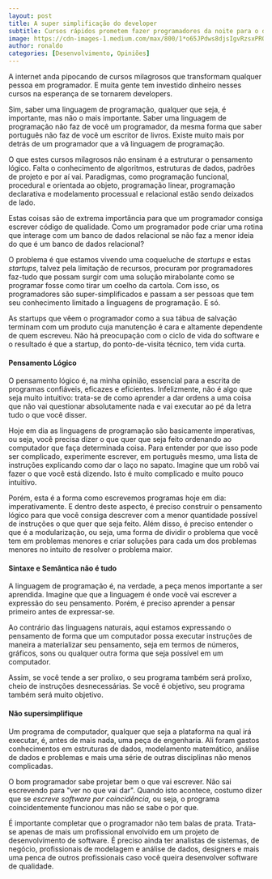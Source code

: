 ```yaml
---
layout: post
title: A super simplificação do developer
subtitle: Cursos rápidos prometem fazer programadores da noite para o dia. Mas o buraco é bem mais embaixo.
image: https://cdn-images-1.medium.com/max/800/1*o65JPdws8djsIgvRzsxPRQ.jpeg
author: ronaldo
categories: [Desenvolvimento, Opiniões]
---
```


A internet anda pipocando de cursos milagrosos que transformam
qualquer pessoa em programador. E muita gente tem investido dinheiro
nesses cursos na esperança de se tornarem developers.

Sim, saber uma linguagem de programação, qualquer que seja, é
importante, mas não o mais importante. Saber uma linguagem de
programação não faz de você um programador, da mesma forma que saber
português não faz de você um escritor de livros. Existe muito mais por
detrás de um programador que a vã linguagem de programação.

O que estes cursos milagrosos não ensinam é a estruturar o pensamento
lógico. Falta o conhecimento de algoritmos, estruturas de dados, padrões
de projeto e por aí vai. Paradigmas, como programação funcional,
procedural e orientada ao objeto, programação linear, programação
declarativa e modelamento processual e relacional estão sendo deixados
de lado.

Estas coisas são de extrema importância para que um programador consiga
escrever código de qualidade. Como um programador pode criar uma rotina
que interage com um banco de dados relacional se não faz a menor ideia
do que é um banco de dados relacional?

O problema é que estamos vivendo uma coqueluche de *startups* e estas
*startups*, talvez pela limitação de recursos, procuram por
programadores faz-tudo que possam surgir com uma solução mirabolante
como se programar fosse como tirar um coelho da cartola. Com isso, os
programadores são super-simplificados e passam a ser pessoas que tem seu
conhecimento limitado a linguagens de programação. E só.

As startups que vêem o programador como a sua tábua de salvação terminam
com um produto cuja manutenção é cara e altamente dependente de quem
escreveu. Não há preocupação com o ciclo de vida do software e o
resultado é que a startup, do ponto-de-visita técnico, tem vida curta.

#### Pensamento Lógico

O pensamento lógico é, na minha opinião, essencial para a escrita de
programas confiáveis, eficazes e eficientes. Infelizmente, não é algo
que seja muito intuitivo: trata-se de como aprender a dar ordens a uma
coisa que não vai questionar absolutamente nada e vai executar ao pé da
letra tudo o que você disser.

Hoje em dia as linguagens de programação são basicamente imperativas, ou
seja, você precisa dizer o que quer que seja feito ordenando ao
computador que faça determinada coisa. Para entender por que isso pode
ser complicado, experimente escrever, em português mesmo, uma lista de
instruções explicando como dar o laço no sapato. Imagine que um robô vai
fazer o que você está dizendo. Isto é muito complicado e muito pouco
intuitivo.

Porém, esta é a forma como escrevemos programas hoje em dia:
imperativamente. E dentro deste aspecto, é preciso construir o
pensamento lógico para que você consiga descrever com a menor quantidade
possível de instruções o que quer que seja feito. Além disso, é preciso
entender o que é a modularização, ou seja, uma forma de dividir o
problema que você tem em problemas menores e criar soluções para cada um
dos problemas menores no intuito de resolver o problema maior.

#### Sintaxe e Semântica não é tudo

A linguagem de programação é, na verdade, a peça menos importante a ser
aprendida. Imagine que que a linguagem é onde você vai escrever a
expressão do seu pensamento. Porém, é preciso aprender a pensar primeiro
antes de expressar-se.

Ao contrário das linguagens naturais, aqui estamos expressando o
pensamento de forma que um computador possa executar instruções de
maneira a materializar seu pensamento, seja em termos de números,
gráficos, sons ou qualquer outra forma que seja possível em um
computador.

Assim, se você tende a ser prolixo, o seu programa também será prolixo,
cheio de instruções desnecessárias. Se você é objetivo, seu programa
também será muito objetivo.

#### Não supersimplifique

Um programa de computador, qualquer que seja a plataforma na qual irá
executar, é, antes de mais nada, uma peça de engenharia. Ali foram
gastos conhecimentos em estruturas de dados, modelamento matemático,
análise de dados e problemas e mais uma série de outras disciplinas não
menos complicadas.

O bom programador sabe projetar bem o que vai escrever. Não sai
escrevendo para "ver no que vai dar". Quando isto acontece, costumo
dizer que se *escreve software por coincidência,* ou seja, o programa
coincidentemente funcionou mas não se sabe o por que.

É importante completar que o programador não tem balas de prata.
Trata-se apenas de mais um profissional envolvido em um projeto de
desenvolvimento de software. É preciso ainda ter analistas de sistemas,
de negócio, profissionais de modelagem e análise de dados, designers e
mais uma penca de outros profissionais caso você queira desenvolver
software de qualidade.
